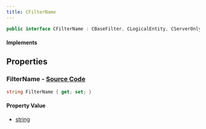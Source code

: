 ```yaml
---
title: CFilterName
---
```


```csharp
public interface CFilterName : CBaseFilter, CLogicalEntity, CServerOnlyEntity, CBaseEntity, CEntityInstance, ISchemaClass<CEntityInstance>, ISchemaClass<CBaseEntity>, ISchemaClass<CServerOnlyEntity>, ISchemaClass<CLogicalEntity>, ISchemaClass<CBaseFilter>, ISchemaClass<CFilterName>, ISchemaField, ISchemaClass, INativeHandle
```

#### Implements

## Properties

### **FilterName** - [Source Code](https://github.com/swiftly-solution/swiftlys2/blob/main/managed/src/SwiftlyS2.Generated/Schemas/Interfaces/CFilterName.cs#L16)

```csharp
string FilterName { get; set; }
```

#### Property Value

- [string](https://learn.microsoft.com/dotnet/api/system.string)

